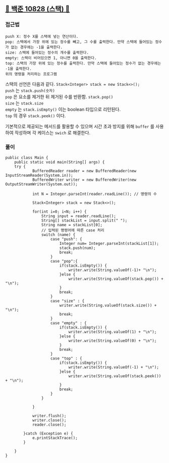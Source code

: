##   <a href="https://www.acmicpc.net/problem/10828">📖 백준 10828 (스택) 📖</a>



### 접근법

```
push X: 정수 X를 스택에 넣는 연산이다.
pop: 스택에서 가장 위에 있는 정수를 빼고, 그 수를 출력한다. 만약 스택에 들어있는 정수가 없는 경우에는 -1을 출력한다.
size: 스택에 들어있는 정수의 개수를 출력한다.
empty: 스택이 비어있으면 1, 아니면 0을 출력한다.
top: 스택의 가장 위에 있는 정수를 출력한다. 만약 스택에 들어있는 정수가 없는 경우에는 -1을 출력한다.
위의 명령을 처리하는 프로그램
```

스택의 선언은 다음과 같다. `Stack<Integer> stack = new Stack<>();` <br>
`push` 는 `stack.push(숫자)` <br>
`pop` 은 요소를 제거한 뒤 제거된 수를 반환함. `stack.pop()`<br>
`size` 는 `stack.size` <br>
`empty` 는 `stack.isEmpty()` 이는 boolean 타입으로 리턴된다.<br>
`top` 의 경우 `stack.peek()`  이다. <br>

기본적으로 제공되는 메서드를 활용할 수 있으며 시간 초과 방지를 위해
`buffer` 를 사용하여 작성하며 각 케이스는 `swich` 로 해결한다.


### 풀이

```
public class Main {
	public static void main(String[] args) {
	try {
			BufferedReader reader = new BufferedReader(new InputStreamReader(System.in));
			BufferedWriter writer = new BufferedWriter(new OutputStreamWriter(System.out));
			
			int N = Integer.parseInt(reader.readLine()); // 명령의 수
			
			Stack<Integer> stack = new Stack<>();
			
			for(int i=0; i<N; i++) {
				String input = reader.readLine();
				String[] stackList = input.split(" ");
				String name = stackList[0];
				// 입력된 명령어에 따른 case 처리
				switch (name) {
					case "push": {
						Integer num= Integer.parseInt(stackList[1]);
						stack.push(num);
						break;
					}
					case "pop":{	
						if(stack.isEmpty()) {
							writer.write(String.valueOf(-1)+ "\n");
						}else {
							writer.write(String.valueOf(stack.pop()) + "\n");
						}
						break;
					}
					case "size" : {
						writer.write(String.valueOf(stack.size()) + "\n");
						break;
					}
					case "empty" : {
						if(stack.isEmpty()) {
							writer.write(String.valueOf(1) + "\n");
						}else {
							writer.write(String.valueOf(0) + "\n");
						}
						break;
					}
					case "top" : {
						if(stack.isEmpty()) {
							writer.write(String.valueOf(-1) + "\n");
						}else {
							writer.write(String.valueOf(stack.peek()) + "\n");
						}
						break;
					}
				}

			}
			
			writer.flush();
			writer.close();
			reader.close();
			
		}catch (Exception e) {
			e.printStackTrace();
		}
		
	}
}

```
